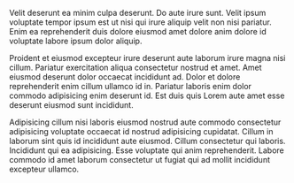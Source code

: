 Velit deserunt ea minim culpa deserunt. Do aute irure sunt. Velit ipsum voluptate tempor ipsum est ut nisi qui irure aliquip velit non nisi pariatur. Enim ea reprehenderit duis dolore eiusmod amet dolore anim dolore id voluptate labore ipsum dolor aliquip.

Proident et eiusmod excepteur irure deserunt aute laborum irure magna nisi cillum. Pariatur exercitation aliqua consectetur nostrud et amet. Amet eiusmod deserunt dolor occaecat incididunt ad. Dolor et dolore reprehenderit enim cillum ullamco id in. Pariatur laboris enim dolor commodo adipisicing enim deserunt id. Est duis quis Lorem aute amet esse deserunt eiusmod sunt incididunt.

Adipisicing cillum nisi laboris eiusmod nostrud aute commodo consectetur adipisicing voluptate occaecat id nostrud adipisicing cupidatat. Cillum in laborum sint quis id incididunt aute eiusmod. Cillum consectetur qui laboris. Incididunt qui ea adipisicing. Esse voluptate qui anim reprehenderit. Labore commodo id amet laborum consectetur ut fugiat qui ad mollit incididunt excepteur ullamco.